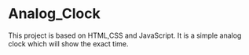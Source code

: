 # Analog_Clock
This project is based on HTML,CSS and JavaScript.
It is a simple analog clock which will show the exact time.
